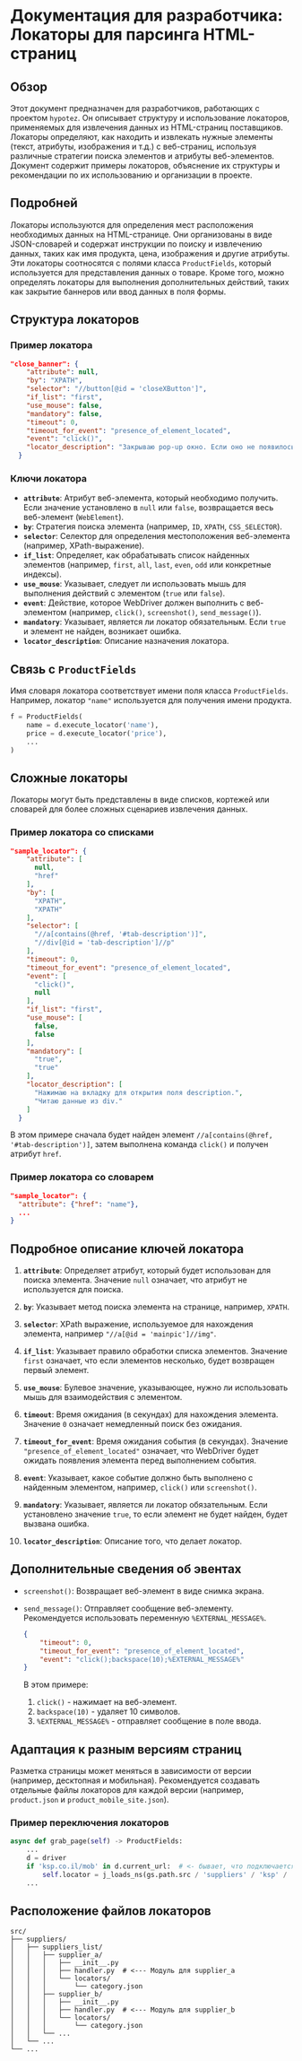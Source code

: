 # Документация для разработчика: Локаторы для парсинга HTML-страниц

## Обзор

Этот документ предназначен для разработчиков, работающих с проектом `hypotez`. Он описывает структуру и использование локаторов, применяемых для извлечения данных из HTML-страниц поставщиков. Локаторы определяют, как находить и извлекать нужные элементы (текст, атрибуты, изображения и т.д.) с веб-страниц, используя различные стратегии поиска элементов и атрибуты веб-элементов. Документ содержит примеры локаторов, объяснение их структуры и рекомендации по их использованию и организации в проекте.

## Подробней

Локаторы используются для определения мест расположения необходимых данных на HTML-странице.  Они организованы в виде JSON-словарей и содержат инструкции по поиску и извлечению данных, таких как имя продукта, цена, изображения и другие атрибуты. Эти локаторы соотносятся с полями класса `ProductFields`, который используется для представления данных о товаре. Кроме того, можно определять локаторы для выполнения дополнительных действий, таких как закрытие баннеров или ввод данных в поля формы.

## Структура локаторов

### Пример локатора

```json
"close_banner": {
    "attribute": null, 
    "by": "XPATH",
    "selector": "//button[@id = 'closeXButton']",
    "if_list": "first",
    "use_mouse": false,
    "mandatory": false,
    "timeout": 0,
    "timeout_for_event": "presence_of_element_located",
    "event": "click()",
    "locator_description": "Закрываю pop-up окно. Если оно не появилось — не страшно (`mandatory`: `false`)."
  }
```

### Ключи локатора

-   **`attribute`**: Атрибут веб-элемента, который необходимо получить. Если значение установлено в `null` или `false`, возвращается весь веб-элемент (`WebElement`).
-   **`by`**: Стратегия поиска элемента (например, `ID`, `XPATH`, `CSS_SELECTOR`).
-   **`selector`**: Селектор для определения местоположения веб-элемента (например, XPath-выражение).
-   **`if_list`**: Определяет, как обрабатывать список найденных элементов (например, `first`, `all`, `last`, `even`, `odd` или конкретные индексы).
-   **`use_mouse`**: Указывает, следует ли использовать мышь для выполнения действий с элементом (`true` или `false`).
-   **`event`**: Действие, которое WebDriver должен выполнить с веб-элементом (например, `click()`, `screenshot()`, `send_message()`).
-   **`mandatory`**: Указывает, является ли локатор обязательным. Если `true` и элемент не найден, возникает ошибка.
-   **`locator_description`**: Описание назначения локатора.

## Связь с `ProductFields`

Имя словаря локатора соответствует имени поля класса `ProductFields`. Например, локатор `"name"` используется для получения имени продукта.

```python
f = ProductFields(
    name = d.execute_locator('name'),
    price = d.execute_locator('price'),
    ...
)
```

## Сложные локаторы

Локаторы могут быть представлены в виде списков, кортежей или словарей для более сложных сценариев извлечения данных.

### Пример локатора со списками

```json
"sample_locator": {
    "attribute": [
      null,
      "href"
    ],
    "by": [
      "XPATH",
      "XPATH"
    ],
    "selector": [
      "//a[contains(@href, '#tab-description')]",
      "//div[@id = 'tab-description']//p"
    ],
    "timeout": 0,
    "timeout_for_event": "presence_of_element_located",
    "event": [
      "click()",
      null
    ],
    "if_list": "first",
    "use_mouse": [
      false,
      false
    ],
    "mandatory": [
      "true",
      "true"
    ],
    "locator_description": [
      "Нажимаю на вкладку для открытия поля description.",
      "Читаю данные из div."
    ]
  }
```

В этом примере сначала будет найден элемент `//a[contains(@href, '#tab-description')]`, затем выполнена команда `click()` и получен атрибут `href`.

### Пример локатора со словарем

```json
"sample_locator": {
  "attribute": {"href": "name"},
  ...
}
```

## Подробное описание ключей локатора

1.  **`attribute`**: Определяет атрибут, который будет использован для поиска элемента. Значение `null` означает, что атрибут не используется для поиска.

2.  **`by`**: Указывает метод поиска элемента на странице, например, `XPATH`.

3.  **`selector`**: XPath выражение, используемое для нахождения элемента, например `"//a[@id = 'mainpic']//img"`.

4.  **`if_list`**: Указывает правило обработки списка элементов. Значение `first` означает, что если элементов несколько, будет возвращен первый элемент.

5.  **`use_mouse`**: Булевое значение, указывающее, нужно ли использовать мышь для взаимодействия с элементом.

6.  **`timeout`**: Время ожидания (в секундах) для нахождения элемента. Значение `0` означает немедленный поиск без ожидания.

7.  **`timeout_for_event`**: Время ожидания события (в секундах). Значение `"presence_of_element_located"` означает, что WebDriver будет ожидать появления элемента перед выполнением события.

8.  **`event`**: Указывает, какое событие должно быть выполнено с найденным элементом, например, `click()` или `screenshot()`.

9.  **`mandatory`**: Указывает, является ли локатор обязательным. Если установлено значение `true`, то если элемент не будет найден, будет вызвана ошибка.

10. **`locator_description`**: Описание того, что делает локатор.

## Дополнительные сведения об эвентах

-   `screenshot()`: Возвращает веб-элемент в виде снимка экрана.
-   `send_message()`: Отправляет сообщение веб-элементу. Рекомендуется использовать переменную `%EXTERNAL_MESSAGE%`.

    ```json
    {
        "timeout": 0,
        "timeout_for_event": "presence_of_element_located",
        "event": "click();backspace(10);%EXTERNAL_MESSAGE%"
    }
    ```

    В этом примере:

    1.  `click()` - нажимает на веб-элемент.
    2.  `backspace(10)` - удаляет 10 символов.
    3.  `%EXTERNAL_MESSAGE%` - отправляет сообщение в поле ввода.

## Адаптация к разным версиям страниц

Разметка страницы может меняться в зависимости от версии (например, десктопная и мобильная). Рекомендуется создавать отдельные файлы локаторов для каждой версии (например, `product.json` и `product_mobile_site.json`).

### Пример переключения локаторов

```python
async def grab_page(self) -> ProductFields:
    ...
    d = driver  
    if 'ksp.co.il/mob' in d.current_url:  # <- бывает, что подключается к мобильной версии сайта
        self.locator = j_loads_ns(gs.path.src / 'suppliers' / 'ksp' / 'locators' / 'product_mobile_site.json')
    ...
```

## Расположение файлов локаторов

```text
src/
├── suppliers/
│   ├── suppliers_list/
│   │   ├── supplier_a/
│   │   │   ├── __init__.py
│   │   │   ├── handler.py  # <--- Модуль для supplier_a
│   │   │   └── locators/
│   │   │       └── category.json
│   │   ├── supplier_b/
│   │   │   ├── __init__.py
│   │   │   ├── handler.py  # <--- Модуль для supplier_b
│   │   │   └── locators/
│   │   │       └── category.json
│   │   └── ...
│   └── ...
└── ...
```